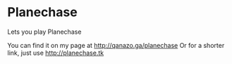 # Planechase
Lets you play Planechase

You can find it on my page at http://qanazo.ga/planechase
Or for a shorter link, just use http://planechase.tk
